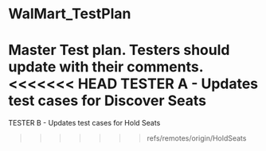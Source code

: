 # WalMart_TestPlan
Master Test plan. Testers should update with their comments.
<<<<<<< HEAD
TESTER A - Updates test cases for Discover Seats
=======
TESTER B - Updates test cases for Hold Seats
>>>>>>> refs/remotes/origin/HoldSeats
